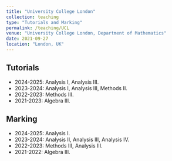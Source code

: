 ```yaml
---
title: "University College London"
collection: teaching
type: "Tutorials and Marking"
permalink: /teaching/UCL
venue: "University College London, Department of Mathematics"
date: 2021-09-27
location: "London, UK"
---
```


## Tutorials

- 2024-2025: Analysis I, Analysis III.
- 2023-2024: Analysis I, Analysis III, Methods II.
- 2022-2023: Methods III.
- 2021-2023: Algebra III.

## Marking

- 2024-2025: Analysis I.
- 2023-2024: Analysis II, Analysis III, Analysis IV.
- 2022-2023: Methods III, Analysis III.
- 2021-2022: Algebra III.


